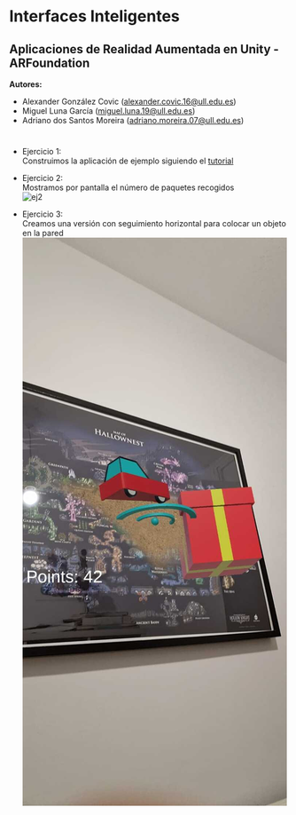 # Interfaces Inteligentes  
## Aplicaciones de Realidad Aumentada en Unity - ARFoundation

**Autores:**
- Alexander González Covic (alexander.covic.16@ull.edu.es)
- Miguel Luna García (miguel.luna.19@ull.edu.es)
- Adriano dos Santos Moreira (adriano.moreira.07@ull.edu.es)

#

- Ejercicio 1:  
Construimos la aplicación de ejemplo siguiendo el [tutorial](https://codelabs.developers.google.com/arcore-unity-ar-foundation)   

- Ejercicio 2:  
Mostramos por pantalla el número de paquetes recogidos  
![ej2](demos/ej2.gif)  

- Ejercicio 3:  
Creamos una versión con seguimiento horizontal para colocar un objeto en la pared  
![ej3](demos/ej3.jpg)  
